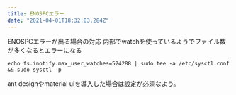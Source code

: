 ```yaml
---
title: ENOSPCエラー
date: "2021-04-01T18:32:03.284Z"
---
```


ENOSPCエラーが出る場合の対応
内部でwatchを使っているようでファイル数が多くなるとエラーになる

```
echo fs.inotify.max_user_watches=524288 | sudo tee -a /etc/sysctl.conf && sudo sysctl -p
```
ant designやmaterial uiを導入した場合は設定が必須なよう。

[](
https://zukucode.com/2018/01/linux-watch.html
)
